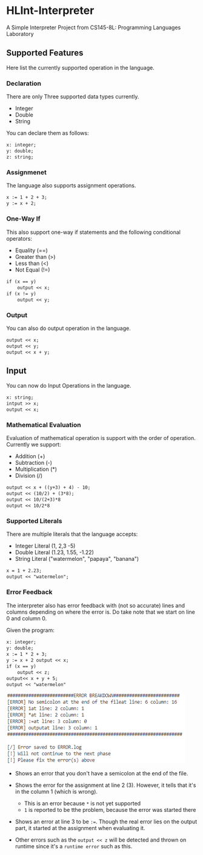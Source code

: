# HLInt-Interpreter

A Simple Interpreter Project from CS145-8L: Programming Languages Laboratory

## Supported Features

Here list the currently supported operation in the language.

### Declaration

There are only Three supported data types currently.

* Integer
* Double
* String

You can declare them as follows:

```
x: integer;
y: double;
z: string;
```

### Assignmenet

The language also supports assignment operations.

```
x := 1 + 2 + 3;
y := x + 2;
```

### One-Way If

This also support one-way if statements and the following conditional operators:

* Equality (==)
* Greater than (>)
* Less than (<)
* Not Equal (!=)

```
if (x == y)
    output << x;
if (x != y)
    output << y;
```

### Output

You can also do output operation in the language.

```
output << x;
output << y;
output << x + y;
```

## Input

You can now do Input Operations in the language.

```
x: string;
intput >> x;
output << x;
```

### Mathematical Evaluation

Evaluation of mathematical operation is support with the order of operation. Currently we support:

* Addition (+)
* Subtraction (-)
* Multiplication (*)
* Division (/)

```
output << x + ((y+3) + 4) - 10;
output << (10/2) + (3*8);
output << 10/(2+3)*8
output << 10/2*8
```

### Supported Literals

There are multiple literals that the language accepts:

* Integer Literal (1, 2,3 -5)
* Double Literal (1.23, 1.55, -1.22)
* String Literal ("watermelon", "papaya", "banana")

```
x = 1 + 2.23;
output << "watermelon";
```

### Error Feedback

The interpreter also has error feedback with (not so accurate) lines and columns depending on where the error is. Do take note that we start on line 0 and column 0.

Given the program:

```
x: integer;
y: double;
x := 1 * 2 + 3;
y := x + 2 output << x;
if (x == y) 
    output << z;
output<< x + y + 5;
output << "watermelon"
```
![Alt text](Documentation/Images/image-1.png)

* Shows an error that you don't have a semicolon at the end of the file.
* Shows the error for the assignment at line 2 (3). However, it tells that it's in the column 1 (which is wrong).

    * This is an error because `*` is not yet supported
    * `1` is reported to be tthe problem, because the error was started there

* Shows an error at line 3 to be `:=`. Though the real error lies on the output part, it started at the assignment when evaluating it.

* Other errors such as the `output << z` will be detected and thrown on runtime since it's a `runtime error` such as this.
